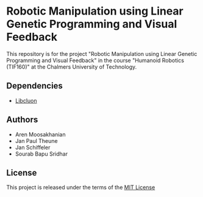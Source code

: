# Robotic Manipulation using Linear Genetic Programming and Visual Feedback

This repository is for the project "Robotic Manipulation using Linear Genetic Programming and Visual Feedback" in the course "Humanoid Robotics (TIF160)" at the Chalmers University of Technology.

## Dependencies
* [Libcluon](https://github.com/chrberger/libcluon)

## Authors 

* Aren Moosakhanian 
* Jan Paul Theune 
* Jan Schiffeler
* Sourab Bapu Sridhar

## License

This project is released under the terms of the [MIT License](LICENSE)

